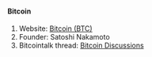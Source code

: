 #### Bitcoin
 1. Website: [Bitcoin (BTC) ](https://bitcoin.org/)
 2. Founder: Satoshi Nakamoto
 3. Bitcointalk thread: [Bitcoin Discussions](https://bitcointalk.org/index.php?board=1.0)
